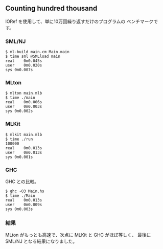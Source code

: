 ## Counting hundred thousand

IORef を使用して、単に10万回繰り返すだけのプログラムの
ベンチマークです。

### SML/NJ

```
$ ml-build main.cm Main.main
$ time sml @SMLload main
real	0m0.045s
user	0m0.020s
sys	0m0.007s
```

### MLton

```
$ mlton main.mlb
$ time ./main 
real	0m0.006s
user	0m0.003s
sys	0m0.002s
```

### MLKit

```
$ mlkit main.mlb
$ time ./run
100000
real	0m0.013s
user	0m0.013s
sys	0m0.001s
```

### GHC

GHC との比較。

```
$ ghc -O3 Main.hs
$ time ./Main 
real	0m0.013s
user	0m0.009s
sys	0m0.003s
```

### 結果

MLton がもっとも高速で、次点に MLKit と GHC がほぼ等しく、
最後に SML/NJ となる結果になりました。